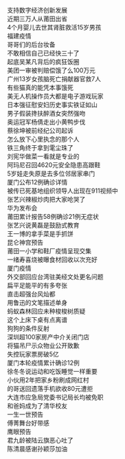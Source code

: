 支持数字经济创新发展  
近期三万人从莆田出省  
4个月婴儿去世其肾脏救活15岁男孩  
福建疫情  
哥哥们的后台妆备  
不敢相信自己已经快三十了  
起底吴某凡背后的疯狂饭圈  
美团一审被判赔偿饿了么100万元  
广州13岁女孩脑死亡捐献器官救7人  
有些猫真的能凭本事饿死  
美无人机操作员大都是电子游戏玩家  
日本强征慰安妇历史事实铁证如山  
男子假装搀扶醉酒女突然强吻  
奥运冠军杨倩走出小黄鸭步伐  
蔡徐坤被前经纪公司起诉  
怎么放下心里执念的那个人  
铁三角终于拿到雮尘珠了  
刘宪华做菜一看就是专业的  
阿玛尼召回4620元安全隐患高跟鞋  
5岁娃走失原是去多位邻居家串门  
厦门公布12例确诊详情  
被传已死基地组织领导人出现在911视频中  
张艺兴辣椒炒肉把大家呛哭了  
华为发布会  
莆田累计报告58例确诊21例无症状  
张艺兴说黄磊是鼓励式教育  
王一博的拿手菜是手抓饼  
昆仑神宫预告  
莆田一小学和鞋厂疫情呈现交集  
一绪寿喜烧被曝食材回收以次充好  
厦门疫情  
外交部回应台湾驻美经文处更名问题  
扁平足能平的有多夸张  
直击超强台风灿都  
用鲁迅的文笔描述单身  
蚂蚁森林回应未种梭梭树质疑  
这个上床下桌有点离谱  
狗狗的条件反射  
深圳超100家房产中介关闭门店  
将猫吊尸示众物业公开致歉  
失控玩家票房破5亿  
厦门本轮疫情累计确诊12例  
徐冬冬说运动和吃饭睡觉一样重要  
小伙用2年把家乡粉刷成网红村  
的哥送回遗落手机欲收80元遭拒  
大连市应急局党委书记局长均被免职  
和爸妈成为了清华校友  
一生一世预告  
傅菁舞台好带感  
鹰眼预告  
君九龄被陆云旗恶心吐了  
陈清晨感谢孙颖莎加油  
